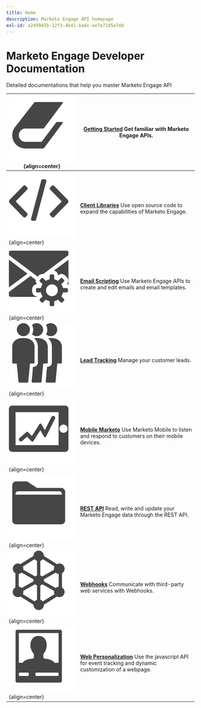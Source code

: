 ```yaml
---
title: Home
description: Marketo Engage API homepage
exl-id: a249945b-12f3-4b41-badc-ee7a72d5e7eb
---
```

# Marketo Engage Developer Documentation

Detailed documentations that help you master Marketo Engage API

| ![Getting Started](assets/Smock_Book_18_N.svg){align=center} | [**Getting Started**](getting-started.md)  Get familiar with Marketo Engage APIs. |
|---|---|
| ![Client Libraries](assets/Smock_Code_18_N.svg){align=center} | [**Client Libraries**](https://github.com/Marketo/Community-Supported-Client-Libraries) Use open source code to expand the capabilities of Marketo Engage. |
| ![Email Scripting](assets/Smock_EmailGear_18_N.svg){align=center} | [**Email Scripting**](rest-api/emails.md) Use Marketo Engage APIs to create and edit emails and email templates. |
| ![Lead Tracking](assets/Smock_PeopleGroup_18_N.svg){align=center} | [**Lead Tracking**](javascript-api/lead-tracking.md) Manage your customer leads. |
| ![Mobile Marketo](assets/Smock_MobileServices_18_N.svg){align=center} | [**Mobile Marketo**](mobile/mobile.md) Use Marketo Mobile to listen and respond to customers on their mobile devices. |
| ![REST APIs](assets/Smock_AppleFiles_18_N.svg){align=center} | [**REST API**](https://developer.adobe.com/marketo-apis/) Read, write and update your Marketo Engage data through the REST API. |
| ![Webhooks](assets/Smock_SocialNetwork_18_N.svg){align=center} | [**Webhooks**](webhooks/webhooks.md) Communicate with third-party web services with Webhooks. |
| ![Web Personalization](assets/Smock_PersonalizationField_18_N.svg){align=center} | [**Web Personalization**](javascript-api/web-personalization.md) Use the javascript API for event tracking and dynamic customization of a webpage. |
